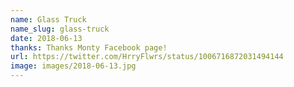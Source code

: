 ```yaml
---
name: Glass Truck
name_slug: glass-truck
date: 2018-06-13
thanks: Thanks Monty Facebook page!
url: https://twitter.com/HrryFlwrs/status/1006716872031494144
image: images/2018-06-13.jpg
---
```

